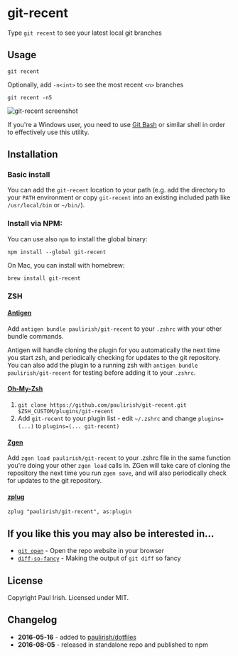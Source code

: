 # git-recent

Type `git recent` to see your latest local git branches

## Usage

    git recent


Optionally, add `-n<int>` to see the most recent `<n>` branches

    git recent -n5

![git-recent screenshot](https://cloud.githubusercontent.com/assets/39191/17446638/039d4cee-5aff-11e6-9e11-4294f0020513.png)

If you're a Windows user, you need to use [Git Bash](https://git-scm.com/downloads) or similar shell in order to effectively use this utility.

## Installation

### Basic install

You can add the `git-recent` location to your path (e.g. add the directory to your `PATH` environment
or copy `git-recent` into an existing included path like `/usr/local/bin` or `~/bin/`).

### Install via NPM:

You can use also `npm` to install the global binary:

    npm install --global git-recent

On Mac, you can install with homebrew:

    brew install git-recent

### ZSH

#### [Antigen](https://github.com/zsh-users/antigen)

Add `antigen bundle paulirish/git-recent` to your `.zshrc` with your other bundle
commands.

Antigen will handle cloning the plugin for you automatically the next time you
start zsh, and periodically checking for updates to the git repository. You can
also add the plugin to a running zsh with `antigen bundle paulirish/git-recent`
for testing before adding it to your `.zshrc`.

#### [Oh-My-Zsh](http://ohmyz.sh/)

1. `git clone https://github.com/paulirish/git-recent.git $ZSH_CUSTOM/plugins/git-recent`
1. Add `git-recent` to your plugin list - edit `~/.zshrc` and change
   `plugins=(...)` to `plugins=(... git-recent)`

#### [Zgen](https://github.com/tarjoilija/zgen)

Add `zgen load paulirish/git-recent` to your .zshrc file in the same function
you're doing your other `zgen load` calls in. ZGen will take care of cloning
the repository the next time you run `zgen save`, and will also periodically
check for updates to the git repository.

#### [zplug](https://github.com/zplug/zplug)

`zplug "paulirish/git-recent", as:plugin`


## If you like this you may also be interested in...

- [`git open`](https://github.com/paulirish/git-open) - Open the repo website in your browser
- [`diff-so-fancy`](https://github.com/so-fancy/diff-so-fancy/) - Making the output of `git diff` so fancy

## License

Copyright Paul Irish. Licensed under MIT.


## Changelog

- **2016-05-16** - added to [paulirish/dotfiles](https://github.com/paulirish/dotfiles/commit/1ca1ff760832af558447145fa2a367046b1829d2)
- **2016-08-05** - released in standalone repo and published to npm
